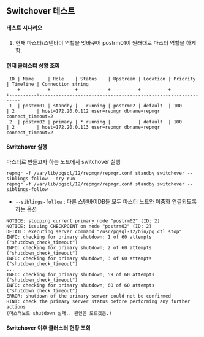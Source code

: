 ## Switchover 테스트
#### 테스트 시나리오
1. 현재 마스터/스탠바이 역할을 맞바꾸어 postrm01이 원래대로 마스터 역할을 하게 함.

#### 현재 클러스터 상황 조회
```
 ID | Name     | Role    | Status    | Upstream | Location | Priority | Timeline | Connection string
----+----------+---------+-----------+----------+----------+----------+----------+---------------------------------------------------------------
 1  | postrm01 | standby |   running | postrm02 | default  | 100      | 2        | host=172.20.0.112 user=repmgr dbname=repmgr connect_timeout=2
 2  | postrm02 | primary | * running |          | default  | 100      | 2        | host=172.20.0.113 user=repmgr dbname=repmgr connect_timeout=2
```

#### Switchover 실행
마스터로 만들고자 하는 노드에서 switchover 실행
```
repmgr -f /var/lib/pgsql/12/repmgr/repmgr.conf standby switchover --siblings-follow --dry-run
repmgr -f /var/lib/pgsql/12/repmgr/repmgr.conf standby switchover --siblings-follow
```
- `--siblings-follow` : 다른 스탠바이DB들 모두 마스터 노드와 이중화 연결되도록 하는 옵션

```
NOTICE: stopping current primary node "postrm02" (ID: 2)
NOTICE: issuing CHECKPOINT on node "postrm02" (ID: 2)
DETAIL: executing server command "/usr/pgsql-12/bin/pg_ctl stop"
INFO: checking for primary shutdown; 1 of 60 attempts ("shutdown_check_timeout")
INFO: checking for primary shutdown; 2 of 60 attempts ("shutdown_check_timeout")
INFO: checking for primary shutdown; 3 of 60 attempts ("shutdown_check_timeout")
...
INFO: checking for primary shutdown; 59 of 60 attempts ("shutdown_check_timeout")
INFO: checking for primary shutdown; 60 of 60 attempts ("shutdown_check_timeout")
ERROR: shutdown of the primary server could not be confirmed
HINT: check the primary server status before performing any further actions
(마스터노드 shutdown 실패.. 원인은 모르겠음.)
```

#### Switchover 이후 클러스터 현황 조회
